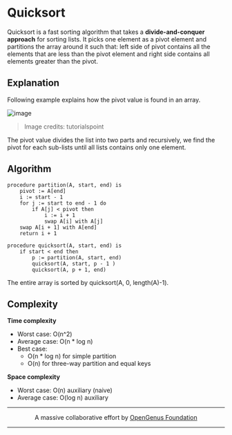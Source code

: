# Quicksort

Quicksort is a fast sorting algorithm that takes a **divide-and-conquer approach** for sorting lists. It picks one element as a pivot element and partitions the array around it such that: left side of pivot contains all the elements that are less than the pivot element and right side contains all elements greater than the pivot. 

## Explanation
Following example explains how the pivot value is found in an array.

![image](https://www.tutorialspoint.com/data_structures_algorithms/images/quick_sort_partition_animation.gif)

> Image credits: tutorialspoint

The pivot value divides the list into two parts and recursively, we find the pivot for each sub-lists until all lists contains only one element.

## Algorithm
```
procedure partition(A, start, end) is
    pivot := A[end]
    i := start - 1    
    for j := start to end - 1 do
        if A[j] < pivot then
            i := i + 1
            swap A[i] with A[j]
    swap A[i + 1] with A[end]
    return i + 1

procedure quicksort(A, start, end) is
    if start < end then
        p := partition(A, start, end)
        quicksort(A, start, p - 1 )
        quicksort(A, p + 1, end)
```
The entire array is sorted by quicksort(A, 0, length(A)-1).

## Complexity
**Time complexity**
- Worst case: O(n^2)
- Average case: O(n * log n)
- Best case:
	* O(n * log n) for simple partition
	* O(n) for three-way partition and equal keys

**Space complexity**
- Worst case: O(n) auxiliary (naive)
- Average case: O(log n) auxiliary

---

<p align="center">
	A massive collaborative effort by <a href="https://github.com/OpenGenus/cosmos">OpenGenus Foundation</a> 
</p>

---